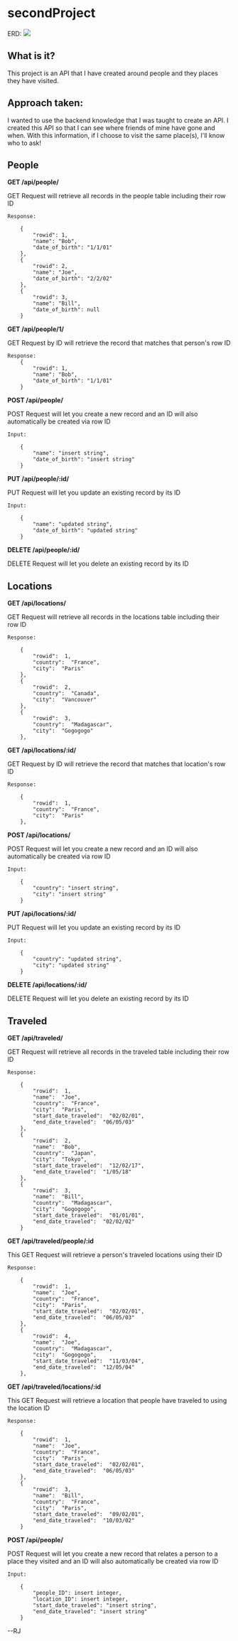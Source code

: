 
# secondProject

ERD:
<img src="pics/erd.png"/>

## What is it?
This project is an API that I have created around people and they places they have visited.

## Approach taken:
I wanted to use the backend knowledge that I was taught to create an API. I created this API so that I can see where friends of mine have gone and when. With this information, if I choose to visit the same place(s), I'll know who to ask! 

## People
<b> GET /api/people/ </b> 

GET Request will retrieve all records in the people table including their row ID

```
Response:

	{
        "rowid": 1,
        "name": "Bob",
        "date_of_birth": "1/1/01"
    },
    {
        "rowid": 2,
        "name": "Joe",
        "date_of_birth": "2/2/02"
    },
    {
        "rowid": 3,
        "name": "Bill",
        "date_of_birth": null
    }
```
<b> GET /api/people/1/ </b> 

GET Request by ID will retrieve the record that matches that person's row ID
```
Response: 
	{
        "rowid": 1,
        "name": "Bob",
        "date_of_birth": "1/1/01"
    }
 ```
<b> POST /api/people/ </b> 

POST Request will let you create a new record and an ID will also automatically be created via row ID
```
Input: 

	{
        "name": "insert string",
        "date_of_birth": "insert string"
    }
 ```
<b> PUT /api/people/:id/ </b> 

PUT Request will let you update an existing record by its ID
```
Input: 

	{
        "name": "updated string",
        "date_of_birth": "updated string"
    }
 ```
<b> DELETE /api/people/:id/ </b> 

DELETE Request will let you delete an existing record by its ID

## Locations
<b> GET /api/locations/ </b> 

GET Request will retrieve all records in the locations table including their row ID
```
Response: 

	{
		"rowid":  1,
		"country":  "France",
		"city":  "Paris"
	},
	{
		"rowid":  2,
		"country":  "Canada",
		"city":  "Vancouver"
	},
	{
		"rowid":  3,
		"country":  "Madagascar",
		"city":  "Gogogogo"
	},
```
<b> GET /api/locations/:id/ </b> 

GET Request by ID will retrieve the record that matches that location's row ID
```
Response: 

	{
		"rowid":  1,
		"country":  "France",
		"city":  "Paris"
	},
 ```
<b> POST /api/locations/ </b> 

POST Request will let you create a new record and an ID will also automatically be created via row ID
```
Input: 

	{
        "country": "insert string",
        "city": "insert string"
    }
 ```
<b> PUT /api/locations/:id/ </b> 

PUT Request will let you update an existing record by its ID
```
Input: 

	{
        "country": "updated string",
        "city": "updated string"
    }
 ```
<b> DELETE /api/locations/:id/ </b> 

DELETE Request will let you delete an existing record by its ID

## Traveled
<b> GET /api/traveled/ </b> 

GET Request will retrieve all records in the traveled table including their row ID
```
Response: 

	{
		"rowid":  1,
		"name":  "Joe",
		"country":  "France",
		"city":  "Paris",
		"start_date_traveled":  "02/02/01",
		"end_date_traveled":  "06/05/03"
	},
	{
		"rowid":  2,
		"name":  "Bob",
		"country":  "Japan",
		"city":  "Tokyo",
		"start_date_traveled":  "12/02/17",
		"end_date_traveled":  "1/05/18"
	},
	{
		"rowid":  3,
		"name":  "Bill",
		"country":  "Madagascar",
		"city":  "Gogogogo",
		"start_date_traveled":  "01/01/01",
		"end_date_traveled":  "02/02/02"
	}
```
<b> GET /api/traveled/people/:id </b> 

This GET Request will retrieve a person's traveled locations using their ID
```
Response: 

	{
		"rowid":  1,
		"name":  "Joe",
		"country":  "France",
		"city":  "Paris",
		"start_date_traveled":  "02/02/01",
		"end_date_traveled":  "06/05/03"
	}, 
	{
		"rowid":  4,
		"name":  "Joe",
		"country":  "Madagascar",
		"city":  "Gogogogo",
		"start_date_traveled":  "11/03/04",
		"end_date_traveled":  "12/05/04"
	},
 ```
<b> GET /api/traveled/locations/:id </b> 

This GET Request will retrieve a location that people have traveled to using the location ID
```
Response:

	{
		"rowid":  1,
		"name":  "Joe",
		"country":  "France",
		"city":  "Paris",
		"start_date_traveled":  "02/02/01",
		"end_date_traveled":  "06/05/03"
	},
	{
		"rowid":  3,
		"name":  "Bill",
		"country":  "France",
		"city":  "Paris",
		"start_date_traveled":  "09/02/01",
		"end_date_traveled":  "10/03/02"
	}
 ```
<b> POST /api/people/ </b> 

POST Request will let you create a new record that relates a person to a place they visited and an ID will also automatically be created via row ID
```
Input: 

	{
        "people_ID": insert integer,
        "location_ID": insert integer,
        "start_date_traveled": "insert string",
        "end_date_traveled": "insert string"
	}
 ```


--RJ